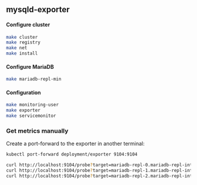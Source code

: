 ## mysqld-exporter

#### Configure cluster

```bash
make cluster
make registry
make net
make install
```

#### Configure MariaDB

```bash
make mariadb-repl-min
```

#### Configuration

```bash
make monitoring-user
make exporter
make servicemonitor
```

### Get metrics manually

Create a port-forward to the exporter in another terminal:
```bash
kubectl port-forward deployment/exporter 9104:9104
```
```bash
curl http://localhost:9104/probe?target=mariadb-repl-0.mariadb-repl-internal.default.svc.cluster.local:3306
curl http://localhost:9104/probe?target=mariadb-repl-1.mariadb-repl-internal.default.svc.cluster.local:3306
curl http://localhost:9104/probe?target=mariadb-repl-2.mariadb-repl-internal.default.svc.cluster.local:3306
```